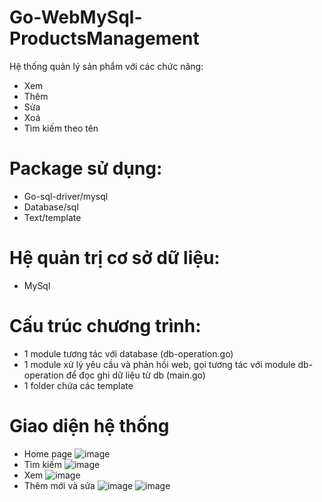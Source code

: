 # Go-WebMySql-ProductsManagement
Hệ thống quản lý sản phẩm với các chức năng:
- Xem
- Thêm
- Sửa
- Xoá
- Tìm kiếm theo tên

# Package sử dụng:
- Go-sql-driver/mysql
- Database/sql
- Text/template

# Hệ quản trị cơ sở dữ liệu: 
- MySql

# Cấu trúc chương trình:
- 1 module tương tác với database (db-operation.go)
- 1 module xử lý yêu cầu và phản hồi web, gọi tương tác với module db-operation để đọc ghi dữ liệu từ db (main.go)
- 1 folder chứa các template

# Giao diện hệ thống
- Home page
![image](https://user-images.githubusercontent.com/88727271/204586494-4b83c68f-5745-439c-9975-d4a1a2186581.png)
- Tìm kiếm 
![image](https://user-images.githubusercontent.com/88727271/204586609-c555f23d-121f-47f7-bd79-32a941755119.png)
- Xem 
![image](https://user-images.githubusercontent.com/88727271/204586678-e46021a3-f310-4362-90af-d76ce2327863.png)
- Thêm mới và sửa 
![image](https://user-images.githubusercontent.com/88727271/204586872-c580335b-6039-4e6c-9569-63adbe4174aa.png)
![image](https://user-images.githubusercontent.com/88727271/204586965-0b9f874e-0889-4a6f-86c5-0c1242308ceb.png)

